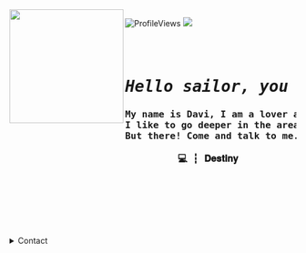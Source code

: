 <img align="left" height="200" src="https://media.giphy.com/media/ao9DUiTKH60XS/giphy.gif"/>
<p align="left"><img src="https://komarev.com/ghpvc/?username=Sw3tch&color=e39427" alt="ProfileViews" />
<img src="https://img.shields.io/badge/Programmer-808080?style=flat-square&logo=visual-studio"/> </p>

<pre align="center">
<h1 align="center">
<em>Hello sailor, you around here?</em>
<h3>My name is Davi, I am a lover and student of programming and hacking. 
I like to go deeper in the area of technology.. 
But there! Come and talk to me.

💻 ┇ 𝐃𝐞𝐬𝐭𝐢𝐧𝐲 <h3>
</h1>
<b>
</b>
</pre>


<details> 
  <summary>Contact</summary>
  
  [![Discord Badge](https://img.shields.io/badge/-Sw1tch-006aff?style=flat-square&labelColor=006aff&logo=discord&logoColor=white&link=https://discord.com/users/817358153855270963)](https://discord.com/users/817358153855270963)
  [![Gmail Badge](https://img.shields.io/badge/-mr.0ff3ns1ve@gmail.com-ffffff?style=flat-square&logo=Gmail&logoColor=black&link=mailto:mr.0ff3ns1ve@gmail.com)](mailto:mr.0ff3ns1ve@gmail.com)
---
  > 💬 | Of course, it is not mandatory to follow me. Call me on Discord! Let's talk!
  <br>

```diff
+ 🌎 Come talk to me!
! 🧠 Can you imagine what we're going to talk about?
@@App: Discord@@
```
  
  <img src="https://media.discordapp.net/attachments/835611109825576990/835611470116028453/1606922203548.jpg?width=759&height=427">
  
</details>
